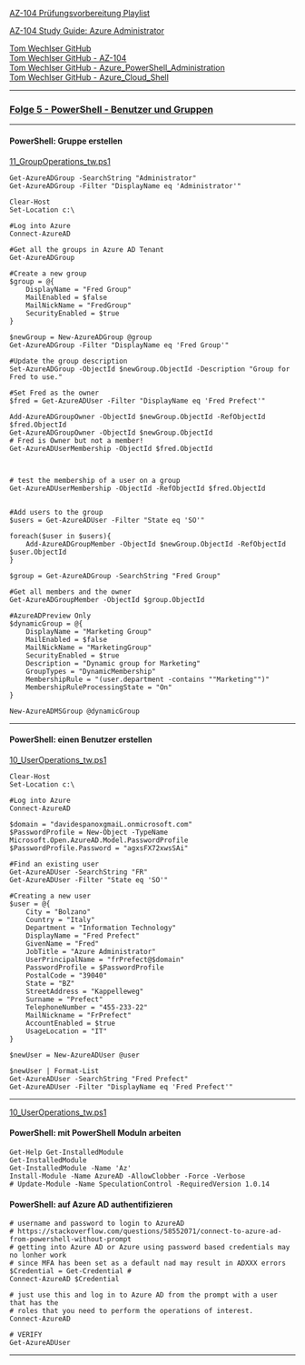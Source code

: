 
[AZ-104 Prüfungsvorbereitung Playlist](https://www.youtube.com/playlist?list=PLi0MTIjZai_w3XzmNKEtmHH9podU_r3sh)

[AZ-104 Study Guide: Azure Administrator](https://www.thomasmaurer.ch/2020/03/az-104-study-guide-azure-administrator/)  

[Tom Wechlser GitHub](https://github.com/tomwechsler)  
[Tom Wechlser GitHub - AZ-104](https://github.com/tomwechsler/Azure_Administrator_Associate)  
[Tom Wechlser GitHub - Azure_PowerShell_Administration](https://github.com/tomwechsler/Azure_PowerShell_Administration)  
[Tom Wechlser GitHub - Azure_Cloud_Shell](https://github.com/tomwechsler/Azure_Cloud_Shell)


---

### [Folge 5 - PowerShell - Benutzer und Gruppen](https://www.youtube.com/watch?v=mAGH6NjCbdQ)   



---

#### PowerShell: Gruppe erstellen

[11_GroupOperations_tw.ps1](https://github.com/tomwechsler/Azure_PowerShell_Administration/blob/master/11_GroupOperations_tw.ps1)  

```
Get-AzureADGroup -SearchString "Administrator"   
Get-AzureADGroup -Filter "DisplayName eq 'Administrator'"
````

```
Clear-Host
Set-Location c:\

#Log into Azure
Connect-AzureAD

#Get all the groups in Azure AD Tenant
Get-AzureADGroup

#Create a new group
$group = @{
    DisplayName = "Fred Group"
    MailEnabled = $false
    MailNickName = "FredGroup"
    SecurityEnabled = $true
}

$newGroup = New-AzureADGroup @group
Get-AzureADGroup -Filter "DisplayName eq 'Fred Group'" 

#Update the group description
Set-AzureADGroup -ObjectId $newGroup.ObjectId -Description "Group for Fred to use."

#Set Fred as the owner
$fred = Get-AzureADUser -Filter "DisplayName eq 'Fred Prefect'"

Add-AzureADGroupOwner -ObjectId $newGroup.ObjectId -RefObjectId $fred.ObjectId
Get-AzureADGroupOwner -ObjectId $newGroup.ObjectId
# Fred is Owner but not a member!
Get-AzureADUserMembership -ObjectId $fred.ObjectId 



# test the membership of a user on a group
Get-AzureADUserMembership -ObjectId -RefObjectId $fred.ObjectId


#Add users to the group
$users = Get-AzureADUser -Filter "State eq 'SO'"

foreach($user in $users){
    Add-AzureADGroupMember -ObjectId $newGroup.ObjectId -RefObjectId $user.ObjectId
}

$group = Get-AzureADGroup -SearchString "Fred Group"

#Get all members and the owner
Get-AzureADGroupMember -ObjectId $group.ObjectId

#AzureADPreview Only
$dynamicGroup = @{
    DisplayName = "Marketing Group"
    MailEnabled = $false
    MailNickName = "MarketingGroup"
    SecurityEnabled = $true
    Description = "Dynamic group for Marketing"
    GroupTypes = "DynamicMembership"
    MembershipRule = "(user.department -contains ""Marketing"")"
    MembershipRuleProcessingState = "On"
}

New-AzureADMSGroup @dynamicGroup
```

---

#### PowerShell: einen Benutzer erstellen

[10_UserOperations_tw.ps1](https://github.com/tomwechsler/Azure_PowerShell_Administration/blob/master/10_UserOperations_tw.ps1)  

```
Clear-Host
Set-Location c:\

#Log into Azure
Connect-AzureAD

$domain = "davidespanoxgmaiL.onmicrosoft.com"
$PasswordProfile = New-Object -TypeName Microsoft.Open.AzureAD.Model.PasswordProfile
$PasswordProfile.Password = "agxsFX72xwsSAi"

#Find an existing user
Get-AzureADUser -SearchString "FR"
Get-AzureADUser -Filter "State eq 'SO'"

#Creating a new user
$user = @{
    City = "Bolzano"
    Country = "Italy"
    Department = "Information Technology"
    DisplayName = "Fred Prefect"
    GivenName = "Fred"
    JobTitle = "Azure Administrator"
    UserPrincipalName = "frPrefect@$domain"
    PasswordProfile = $PasswordProfile
    PostalCode = "39040"
    State = "BZ"
    StreetAddress = "Kappelleweg"
    Surname = "Prefect"
    TelephoneNumber = "455-233-22"
    MailNickname = "FrPrefect"
    AccountEnabled = $true
    UsageLocation = "IT"
}

$newUser = New-AzureADUser @user

$newUser | Format-List
Get-AzureADUser -SearchString "Fred Prefect"
Get-AzureADUser -Filter "DisplayName eq 'Fred Prefect'"
```

---

[10_UserOperations_tw.ps1](https://github.com/tomwechsler/Azure_PowerShell_Administration/blob/master/10_UserOperations_tw.ps1)  

#### PowerShell: mit PowerShell Moduln arbeiten

```
Get-Help Get-InstalledModule
Get-InstalledModule 
Get-InstalledModule -Name 'Az'
Install-Module -Name AzureAD -AllowClobber -Force -Verbose
# Update-Module -Name SpeculationControl -RequiredVersion 1.0.14
```

#### PowerShell: auf Azure AD authentifizieren

```
# username and password to login to AzureAD
# https://stackoverflow.com/questions/58552071/connect-to-azure-ad-from-powershell-without-prompt
# getting into Azure AD or Azure using password based credentials may no lonher work
# since MFA has been set as a default nad may result in ADXXX errors
$Credential = Get-Credential #
Connect-AzureAD $Credential

# just use this and log in to Azure AD from the prompt with a user that has the
# roles that you need to perform the operations of interest.
Connect-AzureAD 

# VERIFY
Get-AzureADUser
```

---